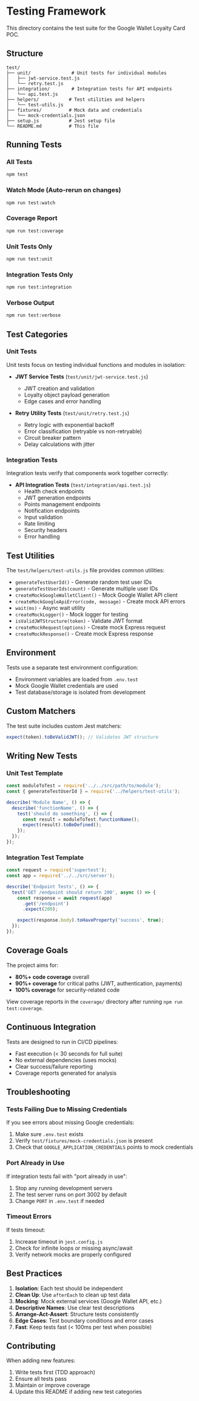 # Testing Framework

This directory contains the test suite for the Google Wallet Loyalty Card POC.

## Structure

```
test/
├── unit/               # Unit tests for individual modules
│   ├── jwt-service.test.js
│   └── retry.test.js
├── integration/        # Integration tests for API endpoints
│   └── api.test.js
├── helpers/           # Test utilities and helpers
│   └── test-utils.js
├── fixtures/          # Mock data and credentials
│   └── mock-credentials.json
├── setup.js           # Jest setup file
└── README.md          # This file
```

## Running Tests

### All Tests
```bash
npm test
```

### Watch Mode (Auto-rerun on changes)
```bash
npm run test:watch
```

### Coverage Report
```bash
npm run test:coverage
```

### Unit Tests Only
```bash
npm run test:unit
```

### Integration Tests Only
```bash
npm run test:integration
```

### Verbose Output
```bash
npm run test:verbose
```

## Test Categories

### Unit Tests
Unit tests focus on testing individual functions and modules in isolation:

- **JWT Service Tests** (`test/unit/jwt-service.test.js`)
  - JWT creation and validation
  - Loyalty object payload generation
  - Edge cases and error handling

- **Retry Utility Tests** (`test/unit/retry.test.js`)
  - Retry logic with exponential backoff
  - Error classification (retryable vs non-retryable)
  - Circuit breaker pattern
  - Delay calculations with jitter

### Integration Tests
Integration tests verify that components work together correctly:

- **API Integration Tests** (`test/integration/api.test.js`)
  - Health check endpoints
  - JWT generation endpoints
  - Points management endpoints
  - Notification endpoints
  - Input validation
  - Rate limiting
  - Security headers
  - Error handling

## Test Utilities

The `test/helpers/test-utils.js` file provides common utilities:

- `generateTestUserId()` - Generate random test user IDs
- `generateTestUserIds(count)` - Generate multiple user IDs
- `createMockGoogleWalletClient()` - Mock Google Wallet API client
- `createMockGoogleApiError(code, message)` - Create mock API errors
- `wait(ms)` - Async wait utility
- `createMockLogger()` - Mock logger for testing
- `isValidJWTStructure(token)` - Validate JWT format
- `createMockRequest(options)` - Create mock Express request
- `createMockResponse()` - Create mock Express response

## Environment

Tests use a separate test environment configuration:
- Environment variables are loaded from `.env.test`
- Mock Google Wallet credentials are used
- Test database/storage is isolated from development

## Custom Matchers

The test suite includes custom Jest matchers:

```javascript
expect(token).toBeValidJWT(); // Validates JWT structure
```

## Writing New Tests

### Unit Test Template

```javascript
const moduleToTest = require('../../src/path/to/module');
const { generateTestUserId } = require('../helpers/test-utils');

describe('Module Name', () => {
  describe('functionName', () => {
    test('should do something', () => {
      const result = moduleToTest.functionName();
      expect(result).toBeDefined();
    });
  });
});
```

### Integration Test Template

```javascript
const request = require('supertest');
const app = require('../../src/server');

describe('Endpoint Tests', () => {
  test('GET /endpoint should return 200', async () => {
    const response = await request(app)
      .get('/endpoint')
      .expect(200);

    expect(response.body).toHaveProperty('success', true);
  });
});
```

## Coverage Goals

The project aims for:
- **80%+ code coverage** overall
- **90%+ coverage** for critical paths (JWT, authentication, payments)
- **100% coverage** for security-related code

View coverage reports in the `coverage/` directory after running `npm run test:coverage`.

## Continuous Integration

Tests are designed to run in CI/CD pipelines:
- Fast execution (< 30 seconds for full suite)
- No external dependencies (uses mocks)
- Clear success/failure reporting
- Coverage reports generated for analysis

## Troubleshooting

### Tests Failing Due to Missing Credentials

If you see errors about missing Google credentials:
1. Make sure `.env.test` exists
2. Verify `test/fixtures/mock-credentials.json` is present
3. Check that `GOOGLE_APPLICATION_CREDENTIALS` points to mock credentials

### Port Already in Use

If integration tests fail with "port already in use":
1. Stop any running development servers
2. The test server runs on port 3002 by default
3. Change `PORT` in `.env.test` if needed

### Timeout Errors

If tests timeout:
1. Increase timeout in `jest.config.js`
2. Check for infinite loops or missing async/await
3. Verify network mocks are properly configured

## Best Practices

1. **Isolation**: Each test should be independent
2. **Clean Up**: Use `afterEach` to clean up test data
3. **Mocking**: Mock external services (Google Wallet API, etc.)
4. **Descriptive Names**: Use clear test descriptions
5. **Arrange-Act-Assert**: Structure tests consistently
6. **Edge Cases**: Test boundary conditions and error cases
7. **Fast**: Keep tests fast (< 100ms per test when possible)

## Contributing

When adding new features:
1. Write tests first (TDD approach)
2. Ensure all tests pass
3. Maintain or improve coverage
4. Update this README if adding new test categories
